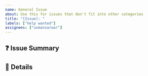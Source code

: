 ```yaml
---
name: General Issue
about: Use this for issues that don't fit into other categories
title: "[Issue]: "
labels: ["help wanted"]
assignees: ["uxmansarwar"]
---
```


## ❓ Issue Summary

<!-- Describe the issue here. -->

## 📝 Details

<!-- Provide any additional details you think are important. -->

